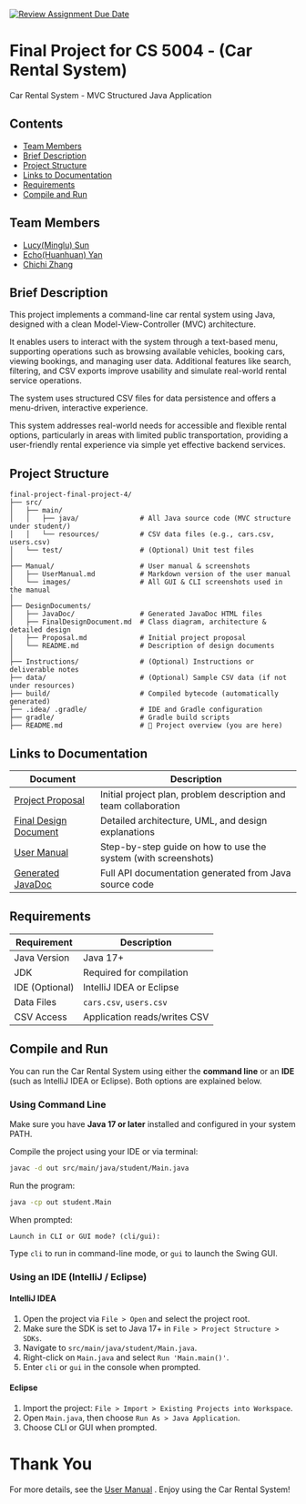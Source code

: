[![Review Assignment Due Date](https://classroom.github.com/assets/deadline-readme-button-22041afd0340ce965d47ae6ef1cefeee28c7c493a6346c4f15d667ab976d596c.svg)](https://classroom.github.com/a/IE0ITl4j)

# Final Project for CS 5004 - (Car Rental System)

Car Rental System - MVC Structured Java Application

## Contents
- [Team Members](#team-members)
- [Brief Description](#brief-description)
- [Project Structure](#project-structure)
- [Links to Documentation](#links-to-documentation)
- [Requirements](#requirements)
- [Compile and Run](#compile-and-run)


## Team Members

- [Lucy(Minglu) Sun](https://github.com/ooodddee)
- [Echo(Huanhuan) Yan](https://github.com/echoyanxx)
- [Chichi Zhang](https://github.com/chichizhang0510)



## Brief Description

This project implements a command-line car rental system using Java, designed with a clean Model-View-Controller (MVC) architecture. 

It enables users to interact with the system through a text-based menu, supporting operations such as browsing available vehicles, booking cars, viewing bookings, and managing user data. Additional features like search, filtering, and CSV exports improve usability and simulate real-world rental service operations.

The system uses structured CSV files for data persistence and offers a menu-driven, interactive experience.

This system addresses real-world needs for accessible and flexible rental options, particularly in areas with limited public transportation, providing a user-friendly rental experience via simple yet effective backend services.





## Project Structure

```
final-project-final-project-4/
├── src/
│   ├── main/
│   │   ├── java/               # All Java source code (MVC structure under student/)
│   │   └── resources/          # CSV data files (e.g., cars.csv, users.csv)
│   └── test/                   # (Optional) Unit test files
│
├── Manual/                     # User manual & screenshots
│   ├── UserManual.md           # Markdown version of the user manual
│   └── images/                 # All GUI & CLI screenshots used in the manual
│
├── DesignDocuments/           
│   ├── JavaDoc/                # Generated JavaDoc HTML files
│   ├── FinalDesignDocument.md  # Class diagram, architecture & detailed design
│   ├── Proposal.md             # Initial project proposal
│   └── README.md               # Description of design documents
│
├── Instructions/               # (Optional) Instructions or deliverable notes
├── data/                       # (Optional) Sample CSV data (if not under resources)
├── build/                      # Compiled bytecode (automatically generated)
├── .idea/ .gradle/             # IDE and Gradle configuration
├── gradle/                     # Gradle build scripts
├── README.md                   # 🌟 Project overview (you are here)
```





## Links to Documentation

| Document                                                     | Description                                                  |
| ------------------------------------------------------------ | ------------------------------------------------------------ |
| [Project Proposal](./DesignDocuments/Proposal.md)            | Initial project plan, problem description and team collaboration |
| [Final Design Document](./DesignDocuments/FinalDesignDocument.md) | Detailed architecture, UML, and design explanations          |
| [User Manual](./Manual/UserManual.md)                        | Step-by-step guide on how to use the system (with screenshots) |
| [Generated JavaDoc](./DesignDocuments/JavaDoc/index.html)    | Full API documentation generated from Java source code       |





## Requirements

| Requirement    | Description                  |
| -------------- | ---------------------------- |
| Java Version   | Java 17+                     |
| JDK            | Required for compilation     |
| IDE (Optional) | IntelliJ IDEA or Eclipse     |
| Data Files     | `cars.csv`, `users.csv`      |
| CSV Access     | Application reads/writes CSV |





## Compile and Run

You can run the Car Rental System using either the **command line** or an **IDE** (such as IntelliJ IDEA or Eclipse). Both options are explained below.



### Using Command Line

Make sure you have **Java 17 or later** installed and configured in your system PATH.

Compile the project using your IDE or via terminal:

```bash
javac -d out src/main/java/student/Main.java
```

Run the program:

```bash
java -cp out student.Main
```

When prompted:

```
Launch in CLI or GUI mode? (cli/gui):
```

Type `cli` to run in command-line mode, or `gui` to launch the Swing GUI.



### Using an IDE (IntelliJ / Eclipse)

#### IntelliJ IDEA

1. Open the project via `File > Open` and select the project root.
2. Make sure the SDK is set to Java 17+ in `File > Project Structure > SDKs`.
3. Navigate to `src/main/java/student/Main.java`.
4. Right-click on `Main.java` and select `Run 'Main.main()'`.
5. Enter `cli` or `gui` in the console when prompted.

#### Eclipse

1. Import the project: `File > Import > Existing Projects into Workspace`.
2. Open `Main.java`, then choose `Run As > Java Application`.
3. Choose CLI or GUI when prompted.





# Thank You

For more details, see the [User Manual](./Manual/UserManual.md) . Enjoy using the Car Rental System!
